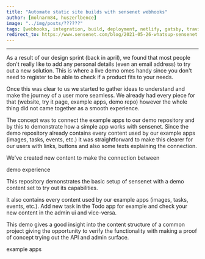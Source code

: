 ```yaml
---
title: "Automate static site builds with sensenet webhooks"
author: [molnarm84, huszerlbence]
image: "../img/posts/??????"
tags: [webhooks, integration, build, deployment, netlify, gatsby, travis ci]
redirect_to: https://www.sensenet.com/blog/2021-05-26-whatsup-sensenet
---
```




---

As a result of our design sprint (back in april), we found that most people don't really like to add any personal details (even an email address) to try out a new solution. This is where a live demo omes handy since you don't need to register to be able to check if a product fits to your needs.

Once this was clear to us we started to gather ideas to understand and make the journey of a user more seamless. We already had every piece for that (website, try it page, example apps, demo repo) however the whole thing did not came together as a smooth experience.

The concept was to connect the example apps to our demo repository and by this to demonstrate how a simple app works with sensenet.
Since the demo repository already contains every content used by our example apps (images, tasks, events, etc.) it was straightforward to make this clearer for our users with links, buttons and also some texts explaining the connection.




We've created new content to make the connection between 


demo experience

This repository demonstrates the basic setup of sensenet with a demo content set to try out its capabilities.  



It also contains every content used by our example apps (images, tasks, events, etc.). Add new task in the Todo app for example and check your new content in the admin ui and vice-versa. 



This demo gives a good insight into the content structure of a common project giving the opportunity to verify the functionality with making a proof of concept trying out the API and admin surface.




example apps
